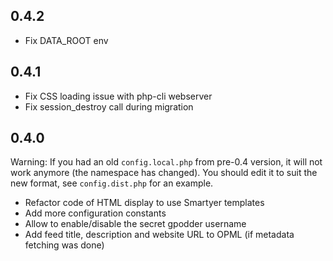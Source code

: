 ## 0.4.2

* Fix DATA_ROOT env

## 0.4.1

* Fix CSS loading issue with php-cli webserver
* Fix session_destroy call during migration

## 0.4.0

Warning: If you had an old `config.local.php` from pre-0.4 version, it will not work anymore (the namespace has changed). You should edit it to suit the new format, see `config.dist.php` for an example.

* Refactor code of HTML display to use Smartyer templates
* Add more configuration constants
* Allow to enable/disable the secret gpodder username
* Add feed title, description and website URL to OPML (if metadata fetching was done)
